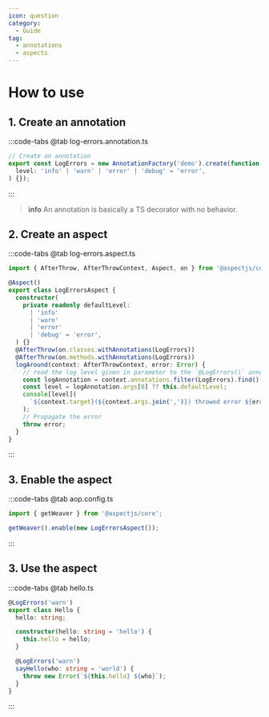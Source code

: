 ```yaml
---
icon: question
category:
  - Guide
tag:
  - annotations
  - aspects
---
```


# How to use

## <i class="fa fa-at"></i> 1. Create an annotation

:::code-tabs
@tab log-errors.annotation.ts

```ts
// Create an annotation
export const LogErrors = new AnnotationFactory('demo').create(function Log(
  level: 'info' | 'warn' | 'error' | 'debug' = 'error',
) {});
```

:::

> **info** An annotation is basically a TS decorator with no behavior.

## <i class="fa fa-layer-group"></i> 2. Create an aspect

:::code-tabs
@tab log-errors.aspect.ts

```ts
import { AfterThrow, AfterThrowContext, Aspect, on } from '@aspectjs/core';

@Aspect()
export class LogErrorsAspect {
  constructor(
    private readonly defaultLevel:
      | 'info'
      | 'warn'
      | 'error'
      | 'debug' = 'error',
  ) {}
  @AfterThrow(on.classes.withAnnotations(LogErrors))
  @AfterThrow(on.methods.withAnnotations(LogErrors))
  logAround(context: AfterThrowContext, error: Error) {
    // read the log level given in parameter to the `@LogErrors()` annotation
    const logAnnotation = context.annotations.filter(LogErrors).find()[0]!;
    const level = logAnnotation.args[0] ?? this.defaultLevel;
    console[level](
      `${context.target}(${context.args.join(',')}) throwed error ${error}`,
    );
    // Propagate the error
    throw error;
  }
}
```

:::

## <i class="fa fa-gears"></i> 3. Enable the aspect

:::code-tabs
@tab aop.config.ts

```ts
import { getWeaver } from '@aspectjs/core';

getWeaver().enable(new LogErrorsAspect());
```

:::

## <i class="fa fa-check"></i> 3. Use the aspect

:::code-tabs
@tab hello.ts

```ts
@LogErrors('warn')
export class Hello {
  hello: string;

  constructor(hello: string = 'hello') {
    this.hello = hello;
  }

  @LogErrors('warn')
  sayHello(who: string = 'world') {
    throw new Error(`${this.hello} ${who}`);
  }
}
```

:::
